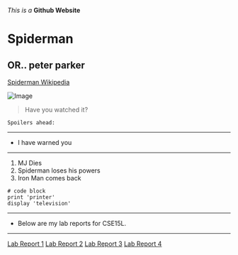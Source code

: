 _This is a_ **Github Website**

# Spiderman
## OR.. peter parker

[Spiderman Wikipedia](https://en.wikipedia.org/wiki/Spider-Man)

![Image](https://bgr.com/wp-content/uploads/2021/11/spider-man-poster-green-goblin.jpg?quality=82&strip=all&w=1382&h=810&crop=1)

> Have you watched it?

`Spoilers ahead:`

---
* I have warned you
---

1. MJ Dies
2. Spiderman loses his powers
3. Iron Man comes back

```
# code block
print 'printer'
display 'television'
```

---
* Below are my lab reports for CSE15L.
---

[Lab Report 1](lab-report-1-week-2.html)
[Lab Report 2](lab-report-2-week-4.html)
[Lab Report 3](lab-report-3-week-6.html)
[Lab Report 4](lab-report-4-week-8.html)

